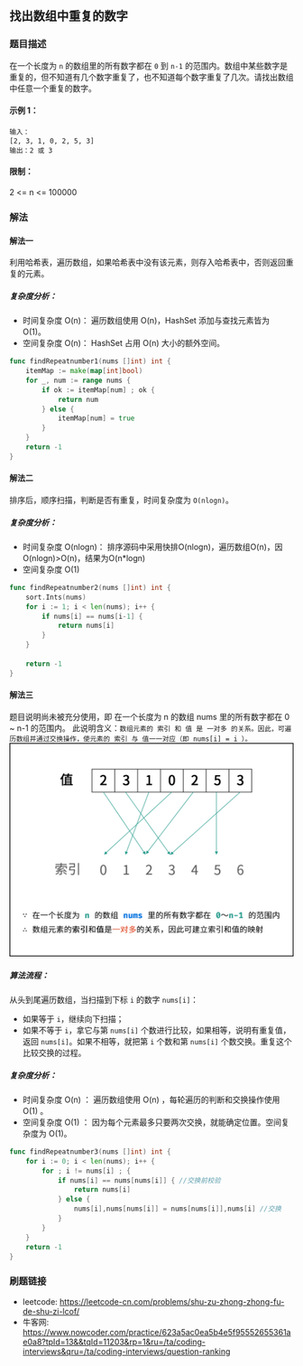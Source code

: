 ## 找出数组中重复的数字

### 题目描述
在一个长度为 `n` 的数组里的所有数字都在 `0` 到 `n-1` 的范围内。数组中某些数字是重复的，但不知道有几个数字重复了，也不知道每个数字重复了几次。请找出数组中任意一个重复的数字。 

#### 示例 1：
``` 
输入：
[2, 3, 1, 0, 2, 5, 3]
输出：2 或 3 
```
#### 限制：
2 <= n <= 100000

### 解法

#### 解法一
利用哈希表，遍历数组，如果哈希表中没有该元素，则存入哈希表中，否则返回重复的元素。 
##### 复杂度分析：
- 时间复杂度 O(n)： 遍历数组使用 O(n)，HashSet 添加与查找元素皆为 O(1)。
- 空间复杂度 O(n)： HashSet 占用 O(n) 大小的额外空间。
``` go
func findRepeatnumber1(nums []int) int {
	itemMap := make(map[int]bool)
	for _, num := range nums {
		if ok := itemMap[num] ; ok {
			return num
		} else {
			itemMap[num] = true
		}
	}
	return -1
}

```

#### 解法二
排序后，顺序扫描，判断是否有重复，时间复杂度为 `O(nlogn)`。
##### 复杂度分析：
- 时间复杂度 O(nlogn)： 排序源码中采用快排O(nlogn)，遍历数组O(n)，因O(nlogn)>O(n)，结果为O(n*logn)
- 空间复杂度 O(1)
``` go
func findRepeatnumber2(nums []int) int {
	sort.Ints(nums)
	for i := 1; i < len(nums); i++ {
		if nums[i] == nums[i-1] {
			return nums[i]
		}
	}

	return -1
}
```

#### 解法三
题目说明尚未被充分使用，即 在一个长度为 n 的数组 nums 里的所有数字都在 0 ~ n-1 的范围内。 
此说明含义：`数组元素的 索引 和 值 是 一对多 的关系。因此，可遍历数组并通过交换操作，使元素的 索引 与 值一一对应（即 nums[i] = i ）。` 
![03 DuplicationInArray](./1.png)


##### 算法流程：
从头到尾遍历数组，当扫描到下标 `i` 的数字 `nums[i]`：
- 如果等于 `i`，继续向下扫描；
- 如果不等于 `i`，拿它与第 `nums[i]` 个数进行比较，如果相等，说明有重复值，返回 `nums[i]`。如果不相等，就把第 `i` 个数和第 `nums[i]` 个数交换。重复这个比较交换的过程。

 
##### 复杂度分析：
- 时间复杂度 O(n) ： 遍历数组使用 O(n) ，每轮遍历的判断和交换操作使用 O(1) 。
- 空间复杂度 O(1) ： 因为每个元素最多只要两次交换，就能确定位置。空间复杂度为 O(1)。
``` go
func findRepeatnumber3(nums []int) int {
	for i := 0; i < len(nums); i++ {
		for ; i != nums[i] ; {
			if nums[i] == nums[nums[i]] { //交换前校验
				return nums[i]
			} else {
				nums[i],nums[nums[i]] = nums[nums[i]],nums[i] //交换
			}
		}
	}
	return -1
}
```

### 刷题链接
- leetcode: https://leetcode-cn.com/problems/shu-zu-zhong-zhong-fu-de-shu-zi-lcof/
- 牛客网: https://www.nowcoder.com/practice/623a5ac0ea5b4e5f95552655361ae0a8?tpId=13&&tqId=11203&rp=1&ru=/ta/coding-interviews&qru=/ta/coding-interviews/question-ranking